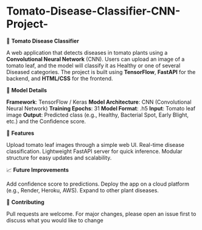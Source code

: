 # Tomato-Disease-Classifier-CNN-Project-
🍅 **Tomato Disease Classifier**

A web application that detects diseases in tomato plants using a **Convolutional Neural Network** (CNN). Users can upload an image of a tomato leaf, and the model will classify it as Healthy or one of several Diseased categories. The project is built using **TensorFlow**, **FastAPI** for the backend, and **HTML/CSS** for the frontend.

🧠 **Model Details**

**Framework**: TensorFlow / Keras
**Model Architecture**: CNN (Convolutional Neural Network)
**Training Epochs**: 31
**Model Format**: .h5
**Input**: Tomato leaf image
**Output**: Predicted class (e.g., Healthy, Bacterial Spot, Early Blight, etc.) and the Confidence score.

🚀 **Features**

Upload tomato leaf images through a simple web UI.
Real-time disease classification.
Lightweight FastAPI server for quick inference.
Modular structure for easy updates and scalability.

📈 **Future Improvements**

Add confidence score to predictions.
Deploy the app on a cloud platform (e.g., Render, Heroku, AWS).
Expand to other plant diseases.

🤝 **Contributing**

Pull requests are welcome. For major changes, please open an issue first to discuss what you would like to change
